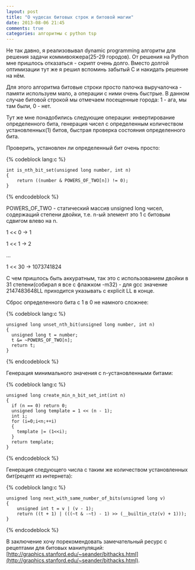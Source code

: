 ```yaml
---
layout: post
title: "О чудесах битовых строк и битовой магии"
date: 2013-08-06 21:45
comments: true
categories: алгоритмы с python tsp
---
```

Не так давно, я реализовывал dynamic programming алгоритм для решения задачи коммивояжера(25-29 городов). От решения на Python мне пришлось отказаться - скрипт очень долго. Вместо долгой оптимизации тут же я решил вспоминь забытый C и накидать решение на нём. 

<!--more-->

Для этого алгоритма битовые строки просто палочка выручалочка - памяти используем мало, а операции с ними очень быстрые. В данном случае битовой строкой мы отмечаем посещенные города: 1 - ага, мы там были, 0 - нет.

Тут же мне понадобились следующие операции: инвертирование определенного бита, генерация чисел с определенным количеством установленных(1) битов, быстрая проверка состояния определенного бита.

Проверить, установлен ли определенный бит очень просто:

{% codeblock lang:c %}

  	int is_nth_bit_set(unsigned long number, int n)
  	{
  		return ((number & POWERS_OF_TWO[n]) != 0);
  	}

{% endcodeblock %}

POWERS_OF_TWO - статический массив unsigned long чисел, содержащий степени двойки, т.е. n-ый элемент это 1 c битовым сдвигом влево на n.

1 << 0 → 1

1 << 1 → 2

...

1 << 30 → 1073741824 

С чем пришлось быть аккуратным, так это с использованием двойки в 31 степени(собирал я все с флажком -m32) - для gcc значение 2147483648LL приходится указывать с explicit LL в конце.


Сброс определенного бита с 1 в 0 не намного сложнее:

{% codeblock lang:c %}

    unsigned long unset_nth_bit(unsigned long number, int n)
    {
      unsigned long t = number;
      t &= ~POWERS_OF_TWO[n];
      return t;
    }

{% endcodeblock %}

Генерация минимального значения с n-установленными битами:

{% codeblock lang:c %}

    unsigned long create_min_n_bit_set_int(int n)
    {
      if (n == 0) return 0;
      unsigned long template = 1 << (n - 1);
      int i;
      for (i=0;i<n;++i)
      {
        template |= (1<<i);
      }
      return template;
    }

{% endcodeblock %}

Генерация следующего числа с таким же количеством установленных бит(рецепт из интернета):

{% codeblock lang:c %}

    unsigned long next_with_same_number_of_bits(unsigned long v)
    {
        unsigned int t = v | (v - 1);
        return ((t + 1) | (((~t & -~t) - 1) >> (__builtin_ctz(v) + 1)));
    }

{% endcodeblock %}

В заключение хочу порекомендовать замечательный ресурс с рецептами для битовых манипуляций: [http://graphics.stanford.edu/~seander/bithacks.html](http://graphics.stanford.edu/~seander/bithacks.html).
